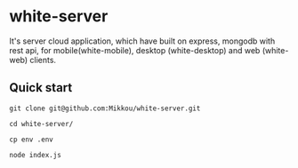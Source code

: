 # white-server

It's server cloud application, which have built on express, mongodb with rest api, for mobile(white-mobile), desktop (white-desktop) and web (white-web) clients.


## Quick start

```
git clone git@github.com:Mikkou/white-server.git

cd white-server/

cp env .env

node index.js
```
